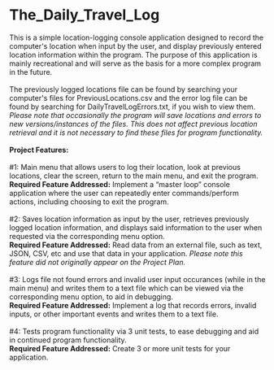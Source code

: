 # The_Daily_Travel_Log
This is a simple location-logging console application designed to record the computer's location when input by the user, and display previously entered location information within the program. The purpose of this application is mainly recreational and will serve as the basis for a more complex program in the future. 
<br />
<br />
The previously logged locations file can be found by searching your computer's files for PreviousLocations.csv and the error log file can be found by searching for DailyTravelLogErrors.txt, if you wish to view them. *Please note that occasionally the program will save locations and errors to new versions/instances of the files. This does not affect previous location retrieval and it is not necessary to find these files for program functionality.*
<br />
<br />
**Project Features:**
<br />
<br />
#1:
Main menu that allows users to log their location, look at previous locations, clear the screen, return to the main menu, and exit the program.
<br />
**Required Feature Addressed:** Implement a “master loop” console application where the user can repeatedly enter commands/perform actions, including choosing to exit the program.
<br />
<br />
#2:
Saves location information as input by the user, retrieves previously logged location information, and displays said information to the user when requested via the corresponding menu option.
<br />
**Required Feature Addressed:** Read data from an external file, such as text, JSON, CSV, etc and use that data in your application. *Please note this feature did not originally appear on the Project Plan.*
<br />
<br />
#3:
Logs file not found errors and invalid user input occurances (while in the main menu) and writes them to a text file which can be viewed via the corresponding menu option, to aid in debugging.
<br />
**Required Feature Addressed:** Implement a log that records errors, invalid inputs, or other important events and writes them to a text file.
<br />
<br />
#4:
Tests program functionality via 3 unit tests, to ease debugging and aid in continued program functionality.
<br />
**Required Feature Addressed:** Create 3 or more unit tests for your application.
